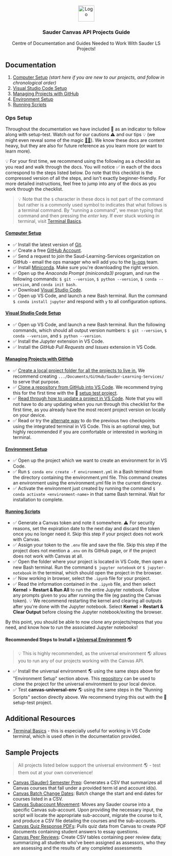 <!-- PROJECT LOGO -->
<br />
<p align="center">
  <div align="center">
    <img src="imgs/sauder-logo.png" alt="Logo" height="50">
  </div>

  <h3 align="center">Sauder Canvas API Projects Guide</h3>

  <p align="center">
    Centre of Documentation and Guides Needed to Work With Sauder LS Projects!
    <br />
  </p>
</p>

<!-- LINKS TO ALL DOCS -->

## Documentation

1. [Computer Setup](docs/computer-setup.md) _(start here if you are new to our projects, and follow in chronological order)_
2. [Visual Studio Code Setup](docs/vscode-setup.md)
3. [Managing Projects with GitHub](docs/github-project-management.md)
4. [Environment Setup](docs/environment-setup.md)
5. [Running Scripts](docs/running-instructions.md)

### Ops Setup

Throughout the documentation we have included 👷 as an indicator to follow along with setup-test. Watch out for our cautions ⚠️ and our tips 💡 (we might even reveal some of the magic [🧙‍♀️](https://tenor.com/EJvb.gif)). We know these docs are content heavy, but they are also for future reference as you learn more (or want to learn more). 

💡 For your first time, we recommend using the following as a checklist as you read and walk through the docs. You will notice :white_check_mark: in each of the docs correspond to the steps listed below. Do note that this checklist is the compressed version of all the steps, and isn't exactly beginner-friendly. For more detailed instructions, feel free to jump into any of the docs as you work through the checklist.

> 💡 Note that the `$` character in these docs is not part of the command but rather is a commonly used symbol to indicates that what follows is a terminal command. By "running a command", we mean typing that command and then pressing the _enter_ key. If ever stuck working in terminal, visit [Terminal Basics](terminal-basics.md).

#### [Computer Setup](docs/computer-setup.md)
- :white_check_mark: Install the latest version of [Git](https://git-scm.com/downloads).
- :white_check_mark: Create a free [GitHub Account](https://github.com/join).
- :white_check_mark: Send a request to join the Saud-Learning-Services organization on GitHub - email the ops manager who will add you to the [ls-ops](https://github.com/orgs/saud-learning-services/teams/ls-ops) team.
- :white_check_mark: Install [Miniconda](https://docs.conda.io/en/latest/miniconda.html). Make sure you're downloading the right version.
- :white_check_mark: Open up the _Anaconda Prompt (miniconda3)_ program, and run the following commands: `$ git --version`, `$ python --version`, `$ conda --version`, and `conda init bash`.
- :white_check_mark: Download [Visual Studio Code](https://code.visualstudio.com/download).
- :white_check_mark: Open up VS Code, and launch a new Bash terminal. Run the command `$ conda install jupyter` and respond with `y` to all configuration options.

#### [Visual Studio Code Setup](docs/vscode-setup.md)
- :white_check_mark: Open up VS Code, and launch a new Bash terminal. Run the following commands, which should all output version numbers: `$ git --version`, `$ conda --version`, and `$ python --version`.
- :white_check_mark: Install the _Jupyter_ extension in VS Code.
- :white_check_mark: Install the _GitHub Pull Requests and Issues_ extension in VS Code.

#### [Managing Projects with GitHub](docs/github-project-management.md)
- :white_check_mark: [Create a local project folder for all the projects to live in.](docs/github-project-management.md#create-a-local-project-folder) We recommend creating `.../Documents/GitHub/Sauder-Learning-Services/` to serve that purpose.
- :white_check_mark: [Clone a repository from GitHub into VS Code](docs/github-project-management.md#cloning-a-project-vs-code). We recommend trying this for the first time with the 👷 [setup test project](https://github.com/saud-learning-services/setup-test).
- :white_check_mark: [Read through how to update a project in VS Code](docs/github-project-management.md#updating-a-project-vs-code). Note that you will not have to do any updating when you run through this checklist for the first time, as you already have the most recent project version on locally on your device.
- :white_check_mark: Read or try the [alternate way](docs/github-project-management.md#optional-managing-github-projects-using-terminal) to do the previous two checkpoints using the integrated terminal in VS Code. This is an optional step, but highly recommended if you are comfortable or interested in working in terminal.

#### [Environment Setup](docs/environment-setup.md)
- :white_check_mark: Open up the project which we want to create an environment for in VS Code.
- :white_check_mark: Run `$ conda env create -f environment.yml` in a Bash terminal from the directory containing the environment.yml file. This command creates an environment using the environment.yml file in the current directory.
- :white_check_mark: Activate the environment just created by running the command `$ conda activate <environment-name>` in that same Bash terminal. Wait for installation to complete.

#### [Running Scripts](docs/running-instructions.md)
- :white_check_mark: Generate a Canvas token and note it somewhere. ⚠️ For security reasons, set the expiration date to the next day and discard the token once you no longer need it. Skip this step if your project does not work with Canvas.
- :white_check_mark: Assign your token to the `.env` file and save the file. Skip this step if the project does not mention a `.env` on its GitHub page, or if the project does not work with Canvas at all.
- :white_check_mark: Open the folder where your project is located in VS Code, then open a new Bash terminal. Run the command `$ jupyter notebook` or `$ jupyter-notebook` in the terminal, which should open the project in the browser.
- :white_check_mark: Now working in browser, select the `.ipynb` file for your project.
- :white_check_mark: Read the information contained in the `.ipynb` file, and then select **Kernel** > **Restart & Run All** to run the entire Jupyter notebook. Follow any prompts given to you after running the file (eg pasting the Canvas token).
💡 We recommend restarting the kernel and clearing all outputs after you're done with the Jupyter notebook. Select **Kernel** > **Restart & Clear Output** before closing the Jupyter notebook/exiting the browser.

By this point, you should be able to now clone any projects/repos that you need, and know how to run the associated Jupyter notebooks!

#### Recommended Steps to Install a [Universal Environment](docs/environment-setup.md#universal-environment-setup) 🌎
> 💡 This is highly recommended, as the universal environment 🌎 allows you to run any of our projects working with the Canvas API.
- :white_check_mark: Install the universal environment 🌎 using the same steps above for "Environment Setup" section above. This [repository](https://github.com/saud-learning-services/instructions-and-other-templates) can be used to clone the project for the universal environment to your local device.
- :white_check_mark: Test **canvas-universal-env** 🌎 using the same steps in the "Running Scripts" section directly above. We recommend trying this out with the 👷 setup-test project.

## Additional Resources

- [Terminal Basics](docs/terminal-basics.md) - this is especially useful for working in VS Code terminal, which is used often in the documentation provided.

## Sample Projects

> All projects listed below support the universal environment 🌎 - test them out at your own convenience!

- [Canvas (Sauder) Semester Prep](https://github.com/saud-learning-services/canvas-saud-semester-prep): Generates a CSV that summarizes all Canvas courses that fall under a provided term id and account id(s).
- [Canvas Batch Change Dates](https://github.com/saud-learning-services/canvas-batch-change-dates): Batch change the start and end dates for courses listed in a CSV.
- [Canvas Subaccount Movement](https://github.com/saud-learning-services/subaccount-movement): Moves any Sauder course into a specific Canvas sub-account. Upon providing the necessary input, the script will locate the appropriate sub-account, migrate the course to it, and produce a CSV file detailing the courses and the sub-accounts.
- [Canvas Quiz Response PDFs](https://github.com/saud-learning-services/quiz-response-pdfs): Pulls quiz data from Canvas to create PDF documents containing student answers to essay questions.
- [Canvas Peer Reviews](https://github.com/saud-learning-services/canvas-peer-reviews): Create CSV tables containing peer review data; summarizing all students who've been assigned as assessors, who they are assessing and the results of any completed assessments
